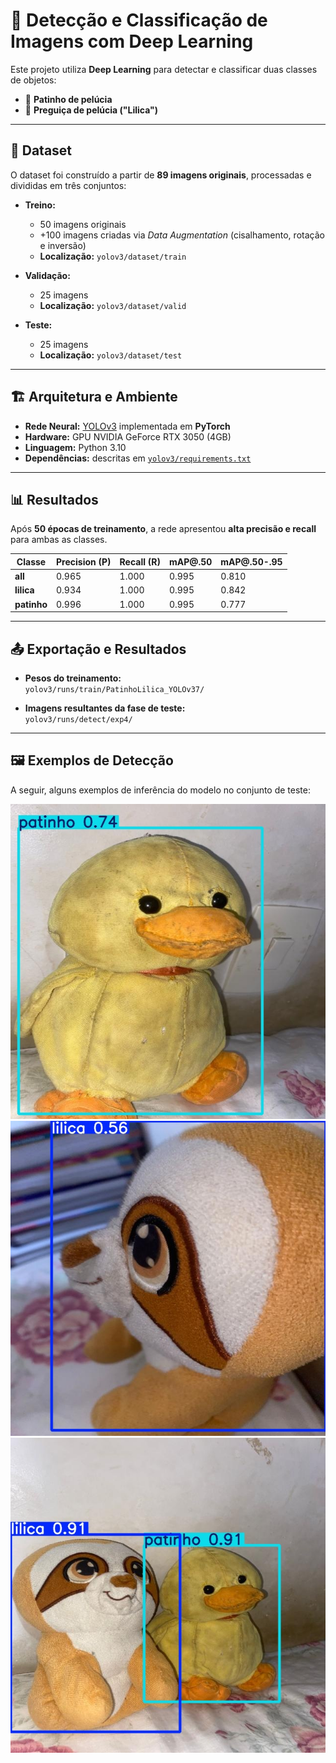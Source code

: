 # 🧠 Detecção e Classificação de Imagens com Deep Learning

Este projeto utiliza **Deep Learning** para detectar e classificar duas classes de objetos:  
- 🦆 **Patinho de pelúcia**  
- 🦥 **Preguiça de pelúcia ("Lilica")**

---

## 📂 Dataset

O dataset foi construído a partir de **89 imagens originais**, processadas e divididas em três conjuntos:

- **Treino:**  
  - 50 imagens originais  
  - +100 imagens criadas via *Data Augmentation* (cisalhamento, rotação e inversão)  
  - **Localização:** `yolov3/dataset/train`

- **Validação:**  
  - 25 imagens  
  - **Localização:** `yolov3/dataset/valid`

- **Teste:**  
  - 25 imagens  
  - **Localização:** `yolov3/dataset/test`

---

## 🏗 Arquitetura e Ambiente

- **Rede Neural:** [YOLOv3](https://pjreddie.com/darknet/yolo/) implementada em **PyTorch**
- **Hardware:** GPU NVIDIA GeForce RTX 3050 (4GB)
- **Linguagem:** Python 3.10
- **Dependências:** descritas em [`yolov3/requirements.txt`](yolov3/requirements.txt)

---

## 📊 Resultados

Após **50 épocas de treinamento**, a rede apresentou **alta precisão e recall** para ambas as classes.

| Classe   | Precision (P) | Recall (R) | mAP@.50 | mAP@.50-.95 |
|---------|---------------|-----------|--------|-------------|
| **all**     | 0.965         | 1.000     | 0.995  | 0.810 |
| **lilica**  | 0.934         | 1.000     | 0.995  | 0.842 |
| **patinho** | 0.996         | 1.000     | 0.995  | 0.777 |

---

## 📤 Exportação e Resultados

- **Pesos do treinamento:**  
  `yolov3/runs/train/PatinhoLilica_YOLOv37/`

- **Imagens resultantes da fase de teste:**  
  `yolov3/runs/detect/exp4/`

---

## 🖼 Exemplos de Detecção

A seguir, alguns exemplos de inferência do modelo no conjunto de teste:

![Detecção do Patinho](WhatsApp-Image-2025-08-30-at-14_28_27_jpeg.rf.472dcde4d99dc185c461aa370b1c2591.jpg)  
![Detecção da Lilica](WhatsApp-Image-2025-08-30-at-14_27_42_jpeg.rf.3c7b8acda854e02c1a21844aef9d6d76.jpg)  
![Detecção de Ambos](WhatsApp-Image-2025-08-30-at-14_26_51_jpeg.rf.c55cfb062b30781d19d9016cd7e23f7a.jpg)

